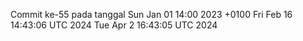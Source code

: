 Commit ke-55 pada tanggal Sun Jan 01 14:00 2023 +0100
Fri Feb 16 14:43:06 UTC 2024
Tue Apr  2 16:43:05 UTC 2024
